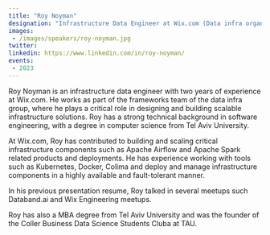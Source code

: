 ```yaml
---
title: "Roy Noyman"
designation: "Infrastructure Data Engineer at Wix.com (Data infra organziation)"
images:
 - /images/speakers/roy-noyman.jpg
twitter: 
linkedin: https://www.linkedin.com/in/roy-noyman/
events:
 - 2023
---
```


Roy Noyman is an infrastructure data engineer with two years of experience at Wix.com. He works as part of the frameworks team of the data infra group, where he plays a critical role in designing and building scalable infrastructure solutions. Roy has a strong technical background in software engineering, with a degree in computer science from Tel Aviv University.

At Wix.com, Roy has contributed to building and scaling critical infrastructure components such as Apache Airflow and Apache Spark related products and deployments. He has experience working with tools such as Kubernetes, Docker, Colima and deploy and manage infrastructure components in a highly available and fault-tolerant manner.

In his previous presentation resume, Roy talked in several meetups such Databand.ai and Wix Engineering meetups.

Roy has also a MBA degree from Tel Aviv University and was the founder of the Coller Business Data Science Students Cluba at TAU.

